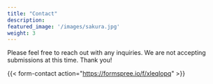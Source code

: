 ```yaml
---
title: "Contact"
description:
featured_image: '/images/sakura.jpg'
weight: 3
---
```

Please feel free to reach out with any inquiries. We are not accepting submissions at this time. Thank you!

{{< form-contact action="https://formspree.io/f/xleqlopq" >}}
